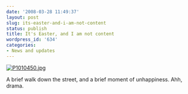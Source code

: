 ```yaml
---
date: '2008-03-28 11:49:37'
layout: post
slug: its-easter-and-i-am-not-content
status: publish
title: It's Easter, and I am not content
wordpress_id: '634'
categories:
- News and updates
---
```


[![P1010450.jpg](http://fnord.phfactor.net/wp-photos/thumb.20080328-114936-1.jpg)](http://fnord.phfactor.net/wp-photos/20080328-114936-1.jpg)




 A brief walk down the street, and a brief moment of unhappiness. Ahh,   drama.
 
